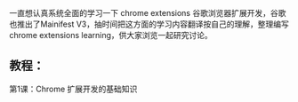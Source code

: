 一直想认真系统全面的学习一下  chrome extensions 谷歌浏览器扩展开发，谷歌也推出了Mainifest V3，抽时间把这方面的学习内容翻译按自己的理解，整理编写chrome extensions learning，供大家浏览一起研究讨论。



## 教程：

第1课：Chrome 扩展开发的基础知识

